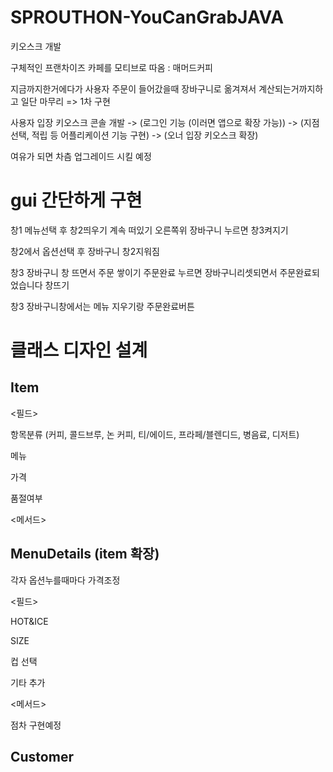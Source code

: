 # SPROUTHON-YouCanGrabJAVA
키오스크 개발

구체적인 프랜차이즈 카페를 모티브로 따옴 : 매머드커피

지금까지한거에다가 사용자 주문이 들어갔을때 장바구니로 옮겨져서 계산되는거까지하고 일단  마무리 => 1차 구현

사용자 입장 키오스크 콘솔 개발 -> (로그인 기능 (이러면 앱으로 확장 가능)) -> (지점 선택, 적립 등 어플리케이션 기능 구현) -> (오너 입장 키오스크 확장)

여유가 되면 차츰 업그레이드 시킬 예정

# gui 간단하게 구현

창1 메뉴선택 후 창2띄우기 계속 떠있기 오른쪽위 장바구니 누르면 창3켜지기

창2에서 옵션선택 후 장바구니 창2지워짐

창3 장바구니 창 뜨면서 주문 쌓이기 주문완료 누르면 장바구니리셋되면서 주문완료되었습니다 창뜨기

창3 장바구니창에서는 메뉴 지우기랑 주문완료버튼

# 클래스 디자인 설계

## Item

<필드>

항목분류 (커피, 콜드브루, 논 커피, 티/에이드, 프라페/블렌디드, 병음료, 디저트)

메뉴

가격

품절여부

<메서드>


## MenuDetails (item 확장)

각자 옵션누를때마다 가격조정

<필드>

HOT&ICE

SIZE

컵 선택

기타 추가 

<메서드>



점차 구현예정
## Customer
